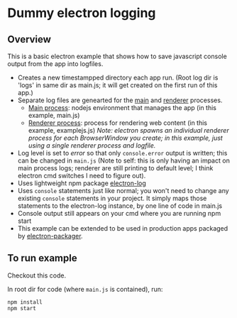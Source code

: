# Dummy electron logging

## Overview

This is a basic electron example that shows how to save javascript console output from the app into logfiles.

* Creates a new timestampped directory each app run. (Root log dir is 'logs' in same dir as main.js; it will get created on the first run of this app.)
* Separate log files are genearted for the [main](https://www.electronjs.org/docs/latest/tutorial/process-model#the-main-process) and [renderer](https://www.electronjs.org/docs/latest/tutorial/process-model#the-renderer-process) processes.
    * [Main process](https://www.electronjs.org/docs/latest/tutorial/process-model#the-main-process): nodejs environment that manages the app (in this example, main.js)
    * [Renderer process](https://www.electronjs.org/docs/latest/tutorial/process-model#the-renderer-process): process for rendering web content (in this example, examplejs.js) _Note: electron spawns an individual renderer process for each BrowserWindow you create; in this example, just using a single renderer process and logfile._
* Log level is set to _error_ so that only `console.error` output is written; this can be changed in `main.js` (Note to self: this is only having an impact on main process logs; renderer are still printing to default level; I think electron cmd switches I need to figure out).
* Uses lightweight npm package <a href="https://www.npmjs.com/package/electron-log" target="_blank">electron-log</a>
* Uses `console` statements just like normal; you won't need to change any existing `console` statements in your project. It simply maps those statements to the electron-log instance, by one line of code in main.js
* Console output still appears on your cmd where you are running npm start
* This example can be extended to be used in production apps packaged by [electron-packager](https://www.npmjs.com/package/electron-packager).

## To run example

Checkout this code.

In root dir for code (where `main.js` is contained), run:

```
npm install
npm start
```
